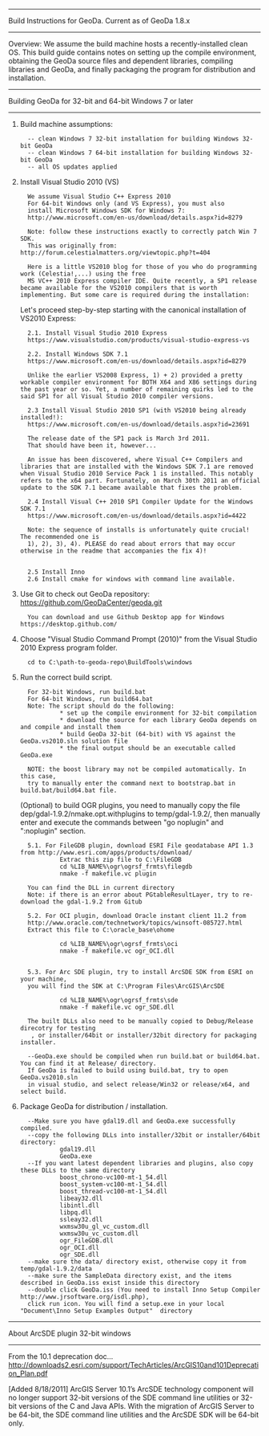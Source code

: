 *****************************************************************
Build Instructions for GeoDa.  Current as of GeoDa 1.8.x
*****************************************************************

Overview: We assume the build machine hosts a recently-installed
clean OS.  This build guide contains notes on setting up the compile
environment, obtaining the GeoDa source files and dependent libraries,
compiling libraries and GeoDa, and finally packaging the program
for distribution and installation.

***************************************************************
Building GeoDa for 32-bit and 64-bit Windows 7 or later
***************************************************************

1. Build machine assumptions:

         -- clean Windows 7 32-bit installation for building Windows 32-bit GeoDa
         -- clean Windows 7 64-bit installation for building Windows 32-bit GeoDa
         -- all OS updates applied

2. Install Visual Studio 2010 (VS)

         We assume Visual Studio C++ Express 2010
         For 64-bit Windows only (and VS Express), you must also
         install Microsoft Windows SDK for Windows 7:
         http://www.microsoft.com/en-us/download/details.aspx?id=8279

         Note: follow these instructions exactly to correctly patch Win 7 SDK.
         This was originally from: http://forum.celestialmatters.org/viewtopic.php?t=404

         Here is a little VS2010 blog for those of you who do programming work (Celestia!,...) using the free
         MS VC++ 2010 Express compiler IDE. Quite recently, a SP1 release became available for the VS2010 compilers that is worth implementing. But some care is required during the installation:


    Let's proceed step-by-step starting with the canonical installation of VS2010 Express:


         2.1. Install Visual Studio 2010 Express
         https://www.visualstudio.com/products/visual-studio-express-vs

         2.2. Install Windows SDK 7.1
         https://www.microsoft.com/en-us/download/details.aspx?id=8279

         Unlike the earlier VS2008 Express, 1) + 2) provided a pretty workable compiler environment for BOTH X64 and X86 settings during the past year or so. Yet, a number of remaining quirks led to the said SP1 for all Visual Studio 2010 compiler versions.

         2.3 Install Visual Studio 2010 SP1 (with VS2010 being already installed!):
         https://www.microsoft.com/en-us/download/details.aspx?id=23691

         The release date of the SP1 pack is March 3rd 2011.
         That should have been it, however...

         An issue has been discovered, where Visual C++ Compilers and libraries that are installed with the Windows SDK 7.1 are removed when Visual Studio 2010 Service Pack 1 is installed. This notably refers to the x64 part. Fortunately, on March 30th 2011 an official update to the SDK 7.1 became available that fixes the problem.

         2.4 Install Visual C++ 2010 SP1 Compiler Update for the Windows SDK 7.1
         https://www.microsoft.com/en-us/download/details.aspx?id=4422

         Note: the sequence of installs is unfortunately quite crucial! The recommended one is
         1), 2), 3), 4). PLEASE do read about errors that may occur otherwise in the readme that accompanies the fix 4)!


         2.5 Install Inno
         2.6 Install cmake for windows with command line available.

3. Use Git to check out GeoDa repository: https://github.com/GeoDaCenter/geoda.git

         You can download and use Github Desktop app for Windows https://desktop.github.com/
 
4. Choose "Visual Studio Command Prompt (2010)" from the
   Visual Studio 2010 Express program folder.
   
         cd to C:\path-to-geoda-repo\BuildTools\windows
 
5. Run the correct build script.

         For 32-bit Windows, run build.bat
         For 64-bit Windows, run build64.bat
         Note: The script should do the following:
                  * set up the compile environment for 32-bit compilation
                  * download the source for each library GeoDa depends on and compile and install them
                  * build GeoDa 32-bit (64-bit) with VS against the GeoDa.vs2010.sln solution file
                  * the final output should be an executable called GeoDa.exe

         NOTE: the boost library may not be compiled automatically. In this case,
         try to manually enter the command next to bootstrap.bat in build.bat/build64.bat file.

    (Optional) to build OGR plugins, you need to manually copy the file
    dep/gdal-1.9.2/nmake.opt.withplugins to temp/gdal-1.9.2/,
    then manually enter and execute the commands between "go noplugin" and ":noplugin" section.
 
         5.1. For FileGDB plugin, download ESRI File geodatabase API 1.3 from http://www.esri.com/apps/products/download/
                  Extrac this zip file to C:\FileGDB
                  cd %LIB_NAME%\ogr\ogrsf_frmts\filegdb
                  nmake -f makefile.vc plugin
                  
         You can find the DLL in current directory 
         Note: if there is an error about PGtableResultLayer, try to re-download the gdal-1.9.2 from Gitub
         
         5.2. For OCI plugin, download Oracle instant client 11.2 from 
         http://www.oracle.com/technetwork/topics/winsoft-085727.html
         Extract this file to C:\oracle_base\ohome
         
                  cd %LIB_NAME%\ogr\ogrsf_frmts\oci
                  nmake -f makefile.vc ogr_OCI.dll
         
         
         5.3. For Arc SDE plugin, try to install ArcSDE SDK from ESRI on your machine, 
         you will find the SDK at C:\Program Files\ArcGIS\ArcSDE
                  
                  cd %LIB_NAME%\ogr\ogrsf_frmts\sde
                  nmake -f makefile.vc ogr_SDE.dll
                  
         The built DLLs also need to be manually copied to Debug/Release direcotry for testing 
          , or installer/64bit or installer/32bit directory for packaging installer.

         --GeoDa.exe should be compiled when run build.bat or build64.bat. You can find it at Release/ directory.
         If GeoDa is failed to build using build.bat, try to open GeoDa.vs2010.sln
         in visual studio, and select release/Win32 or release/x64, and select build. 


6. Package GeoDa for distribution / installation.

         --Make sure you have gdal19.dll and GeoDa.exe successfully compiled.
         --copy the following DLLs into installer/32bit or installer/64bit directory:
                  gdal19.dll
                  GeoDa.exe
         --If you want latest dependent libraries and plugins, also copy these DLLs to the same directory
                  boost_chrono-vc100-mt-1_54.dll 
                  boost_system-vc100-mt-1_54.dll
                  boost_thread-vc100-mt-1_54.dll
                  libeay32.dll
                  libintl.dll
                  libpq.dll
                  ssleay32.dll
                  wxmsw30u_gl_vc_custom.dll
                  wxmsw30u_vc_custom.dll
                  ogr_FileGDB.dll
                  ogr_OCI.dll
                  ogr_SDE.dll
         --make sure the data/ directory exist, otherwise copy it from temp/gdal-1.9.2/data 
         --make sure the SampleData directory exist, and the items described in GeoDa.iss exist inside this directory 
         --double click GeoDa.iss (You need to install Inno Setup Compiler http://www.jrsoftware.org/isdl.php), 
         click run icon. You will find a setup.exe in your local "Document\Inno Setup Examples Output"  directory

***************************************************************
About ArcSDE plugin 32-bit windows
***************************************************************
From the 10.1 deprecation doc…
http://downloads2.esri.com/support/TechArticles/ArcGIS10and101Deprecation_Plan.pdf
 
[Added 8/18/2011]
ArcGIS Server 10.1’s ArcSDE technology component will no longer support 32-bit versions of the SDE command line utilities or 32-bit versions of the C and Java APIs. With the migration of ArcGIS Server to be 64-bit, the SDE command line utilities and the ArcSDE SDK will be 64-bit only.
